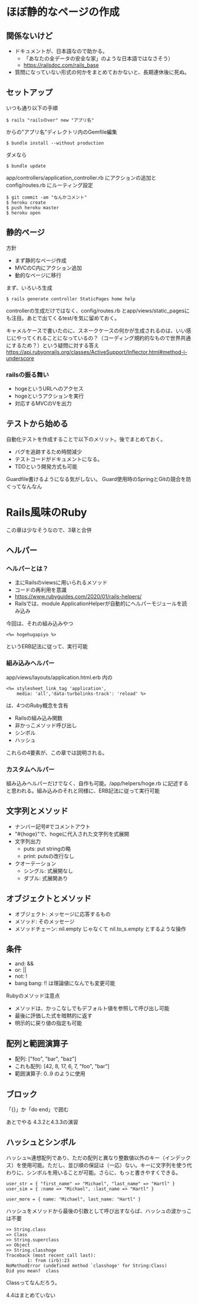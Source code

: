 # ほぼ静的なページの作成

## 関係ないけど
- ドキュメントが、日本語なので助かる。
    - 「あなたの全データの安全な家」のような日本語ではなさそう）
    - https://railsdoc.com/rails_base
- 質問になっていない形式の何かをまとめておかないと、長期連休後に死ぬ。


## セットアップ
いつも通り以下の手順
```
$ rails "railsのver" new "アプリ名"
```
からの"アプリ名"ディレクトリ内のGemfile編集
```
$ bundle install --without production
```
ダメなら
```
$ bundle update
```

app/controllers/application_controller.rb にアクションの追加と config/routes.rb にルーティング設定

```
$ git commit -am "なんかコメント"
$ heroku create
$ push heroku master
$ heroku open
```

## 静的ページ
方針
- まず静的なページ作成
- MVCのC内にアクション追加
- 動的なページに移行

まず、いろいろ生成
```
$ rails generate controller StaticPages home help
```
controllerの生成だけではなく、config/routes.rb
とapp/views/static_pagesにも注目。あとで出てくるtest/を気に留めておく。

キャメルケースで書いたのに、スネークケースの何かが生成されるのは、いい感じにやってくれることになっているの？（コーディング規約的なもので世界共通にするため？）という疑問に対する答え
https://api.rubyonrails.org/classes/ActiveSupport/Inflector.html#method-i-underscore

### railsの振る舞い
- hogeというURLへのアクセス
- hogeというアクションを実行
- 対応するMVCのVを出力

## テストから始める
自動化テストを作成することで以下のメリット。後でまとめておく。
- バグを追跡するため時間減少
- テストコードがドキュメントになる。
- TDDという開発方式も可能

Guardfile書けるようになる気がしない。
Guard使用時のSpringとGitの競合を防ぐってなんなん



# Rails風味のRuby
この章は少なそうなので、3章と合併

## ヘルパー
### ヘルパーとは？
- 主にRailsのviewsに用いられるメソッド
- コードの再利用を意識
- https://www.rubyguides.com/2020/01/rails-helpers/
- Railsでは、module ApplicationHelperが自動的にヘルパーモジュールを読み込み

今回は、それの組み込みやつ
```
<%= hogehugapiyo %>
```
というERB記法に従って、実行可能

### 組み込みヘルパー
app/views/layouts/application.html.erb 内の
```
<%= stylesheet_link_tag 'application',
    media: 'all','data-turbolinks-track': 'reload' %>
```
は、4つのRuby概念を含有
- Railsの組み込み関数
- 非かっこメソッド呼び出し
- シンボル
- ハッシュ

これらの4要素が、この章では説明される。

### カスタムヘルパー
組み込みヘルパーだけでなく、自作も可能。/app/helpers/hoge.rb に記述すると思われる。組み込みのそれと同様に、ERB記法に従って実行可能

## 文字列とメソッド
- ナンバー記号#でコメントアウト
- "#{hoge}"で、hogeに代入された文字列を式展開
- 文字列出力
    - puts: put stringの略
    - print: putsの改行なし
- クオーテーション
    - シングル: 式展開なし
    - ダブル: 式展開あり

## オブジェクトとメソッド
- オブジェクト: メッセージに応答するもの
- メソッド: そのメッセージ
- メソッドチェーン: nil.empty じゃなくて nil.to_s.empty とするような操作
## 条件
- and: &&
- or: ||
- not: !
- bang bang: !! は理論値になんでも変更可能

Rubyのメソッド注意点
- メソッドは、かっこなしでもデフォルト値を参照して呼び出し可能
- 最後に評価した式を暗黙的に返す
- 明示的に戻り値の指定も可能

## 配列と範囲演算子
- 配列:  ["foo", "bar", "baz"]
- これも配列:  [42, 8, 17, 6, 7, "foo", "bar"]
- 範囲演算子: 0..9 のように使用

## ブロック
「{}」か「do end」で囲む

あとでやる
4.3.2と4.3.3の演習

## ハッシュとシンボル
ハッシュ≒連想配列であり、ただの配列と異なり整数値以外のキー（インデックス）を使用可能。ただし、並び順の保証は（一応）ない。キーに文字列を使う代わりに、シンボルを用いることが可能。さらに、もっと書きやすくできる。
```
user_str = { "first_name" => "Michael", "last_name" => "Hartl" }
user_sim = { :name => "Michael", :last_name => "Hartl" }

user_more = { name: "Michael", last_name: "Hartl" }
```
ハッシュをメソッドから最後の引数として呼び出すならば、ハッシュの波かっこは不要

```
>> String.class
=> Class
>> String.superclass
=> Object
>> String.classhoge
Traceback (most recent call last):
        1: from (irb):23
NoMethodError (undefined method `classhoge' for String:Class)
Did you mean?  class
```
Classってなんだろう。

4.4はまとめていない



